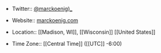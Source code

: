 - Twitter:: [@marckoenig)_](https://twitter.com/marcKoenig_)
- Website:: [marckoenig.com](https://www.marckoenig.com/)

- Location:: [[Madison, WI]], [[Wisconsin]] [[United States]]
- Time Zone:: [[Central Time]] ([[UTC]] -6:00)
